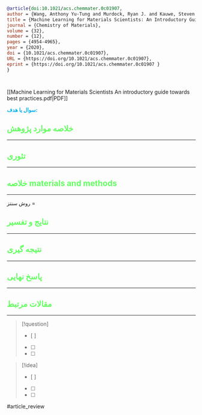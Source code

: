 
```bibtex

@article{doi:10.1021/acs.chemmater.0c01907,
author = {Wang, Anthony Yu-Tung and Murdock, Ryan J. and Kauwe, Steven K. and Oliynyk, Anton O. and Gurlo, Aleksander and Brgoch, Jakoah and Persson, Kristin A. and Sparks, Taylor D.},
title = {Machine Learning for Materials Scientists: An Introductory Guide toward Best Practices},
journal = {Chemistry of Materials},
volume = {32},
number = {12},
pages = {4954-4965},
year = {2020},
doi = {10.1021/acs.chemmater.0c01907},
URL = {https://doi.org/10.1021/acs.chemmater.0c01907},
eprint = {https://doi.org/10.1021/acs.chemmater.0c01907 }
}




```

[[Machine Learning for Materials Scientists An introductory guide towards best practices.pdf|PDF]]

**<span style="color:#00b0f0">سوال یا هدف:</span>**



## <span style="color:#64ff61">خلاصه موارد پژوهش</span>
---

## <span style="color:#64ff61">تئوری</span>
---



## <span style="color:#64ff61">خلاصه materials and methods</span>
---

روش سنتز = 



## <span style="color:#64ff61"> نتایج و تفسیر</span>
---



## <span style="color:#64ff61">نتیجه گیری</span>
---



## <span style="color:#64ff61">پاسخ نهایی</span>
---




## <span style="color:#64ff61">مقالات مرتبط</span>
---





> [!question] 
>- [ ] 
>- [ ]  
>- [ ] 


> [!idea] 
> - [ ] 
>- [ ] 
>- [ ] 



#article_review
